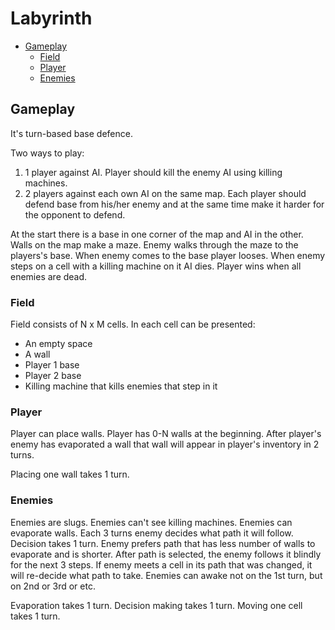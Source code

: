 # Labyrinth #

* [Gameplay](#gameplay)
    * [Field](#field)
    * [Player](#player)
    * [Enemies](#enemies)

<h2 id="gameplay">Gameplay</h2>

It's turn-based base defence.

Two ways to play:
1.	1 player against AI. Player should kill the enemy AI using killing machines.
2.	2 players against each own AI on the same map. Each player should defend base from his/her enemy and at the same time make it harder for the opponent to defend.

At the start there is a base in one corner of the map and AI in the other. Walls on the map make a maze.
Enemy walks through the maze to the players's base. When enemy comes to the base player looses. When enemy steps on a cell with a killing machine on it AI dies.
Player wins when all enemies are dead.

<h3 id="field">Field</h3>

Field consists of N x M cells. In each cell can be presented:
* An empty space
* A wall
* Player 1 base
* Player 2 base
* Killing machine that kills enemies that step in it

<h3 id="player">Player</h3>

Player can place walls. Player has 0-N walls at the beginning. After player's enemy has evaporated a wall that wall will appear in player's inventory in 2 turns.

Placing one wall takes 1 turn.

<h3 id="enemies">Enemies</h3>

Enemies are slugs. Enemies can't see killing machines. Enemies can evaporate walls. Each 3 turns enemy decides what path it will follow. Decision takes 1 turn. Enemy prefers path that has less number of walls to evaporate and is shorter.
After path is selected, the enemy follows it blindly for the next 3 steps. If enemy meets a cell in its path that was changed, it will re-decide what path to take.
Enemies can awake not on the 1st turn, but on 2nd or 3rd or etc.

Evaporation takes 1 turn.
Decision making takes 1 turn.
Moving one cell takes 1 turn.